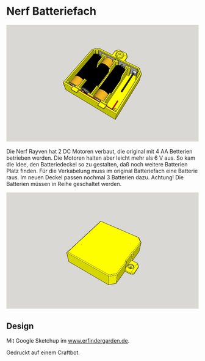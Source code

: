 # Nerf Batteriefach #

![](https://github.com/minirevollo/Nerf-Batteriefach/blob/master/Nerf%20Batteriefach%201.jpg)

Die Nerf Rayven hat 2 DC Motoren verbaut, die original mit 4 AA Betterien betrieben werden. Die Motoren halten aber leicht mehr als 6 V aus. So kam die Idee, den Batteriedeckel so zu gestalten, daß noch weitere Batterien Platz finden. Für die Verkabelung muss im original Batteriefach eine Batterie raus. Im neuen Deckel passen nochmal 3 Batterien dazu. 
Achtung! Die Batterien müssen in Reihe geschaltet werden.

![](https://github.com/minirevollo/Nerf-Batteriefach/blob/master/Nerf%20Batteriefach%202.jpg)

## Design ##

Mit Google Sketchup im www.erfindergarden.de.

Gedruckt auf einem Craftbot.


